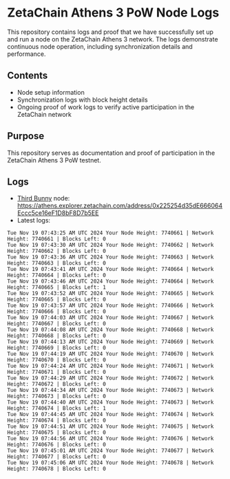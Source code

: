 # ZetaChain Athens 3 PoW Node Logs
This repository contains logs and proof that we have successfully set up and run a node on the ZetaChain Athens 3 network. The logs demonstrate continuous node operation, including synchronization details and performance.

## Contents
- Node setup information
- Synchronization logs with block height details
- Ongoing proof of work logs to verify active participation in the ZetaChain network

## Purpose
This repository serves as documentation and proof of participation in the ZetaChain Athens 3 PoW testnet.

## Logs

- [Third Bunny](https://thirdbunny.xyz/) node: https://athens.explorer.zetachain.com/address/0x225254d35dE666064Eccc5ce16eF1D8bF8D7b5EE
- Latest logs:
```
Tue Nov 19 07:43:25 AM UTC 2024 Your Node Height: 7740661 | Network Height: 7740661 | Blocks Left: 0
Tue Nov 19 07:43:30 AM UTC 2024 Your Node Height: 7740662 | Network Height: 7740662 | Blocks Left: 0
Tue Nov 19 07:43:36 AM UTC 2024 Your Node Height: 7740663 | Network Height: 7740663 | Blocks Left: 0
Tue Nov 19 07:43:41 AM UTC 2024 Your Node Height: 7740664 | Network Height: 7740664 | Blocks Left: 0
Tue Nov 19 07:43:46 AM UTC 2024 Your Node Height: 7740664 | Network Height: 7740665 | Blocks Left: 1
Tue Nov 19 07:43:52 AM UTC 2024 Your Node Height: 7740665 | Network Height: 7740665 | Blocks Left: 0
Tue Nov 19 07:43:57 AM UTC 2024 Your Node Height: 7740666 | Network Height: 7740666 | Blocks Left: 0
Tue Nov 19 07:44:03 AM UTC 2024 Your Node Height: 7740667 | Network Height: 7740667 | Blocks Left: 0
Tue Nov 19 07:44:08 AM UTC 2024 Your Node Height: 7740668 | Network Height: 7740668 | Blocks Left: 0
Tue Nov 19 07:44:13 AM UTC 2024 Your Node Height: 7740669 | Network Height: 7740669 | Blocks Left: 0
Tue Nov 19 07:44:19 AM UTC 2024 Your Node Height: 7740670 | Network Height: 7740670 | Blocks Left: 0
Tue Nov 19 07:44:24 AM UTC 2024 Your Node Height: 7740671 | Network Height: 7740671 | Blocks Left: 0
Tue Nov 19 07:44:29 AM UTC 2024 Your Node Height: 7740672 | Network Height: 7740672 | Blocks Left: 0
Tue Nov 19 07:44:34 AM UTC 2024 Your Node Height: 7740673 | Network Height: 7740673 | Blocks Left: 0
Tue Nov 19 07:44:40 AM UTC 2024 Your Node Height: 7740673 | Network Height: 7740674 | Blocks Left: 1
Tue Nov 19 07:44:45 AM UTC 2024 Your Node Height: 7740674 | Network Height: 7740674 | Blocks Left: 0
Tue Nov 19 07:44:51 AM UTC 2024 Your Node Height: 7740675 | Network Height: 7740675 | Blocks Left: 0
Tue Nov 19 07:44:56 AM UTC 2024 Your Node Height: 7740676 | Network Height: 7740676 | Blocks Left: 0
Tue Nov 19 07:45:01 AM UTC 2024 Your Node Height: 7740677 | Network Height: 7740677 | Blocks Left: 0
Tue Nov 19 07:45:06 AM UTC 2024 Your Node Height: 7740678 | Network Height: 7740678 | Blocks Left: 0
```
